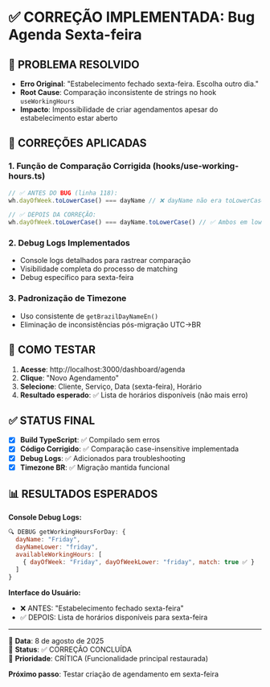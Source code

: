 # ✅ CORREÇÃO IMPLEMENTADA: Bug Agenda Sexta-feira

## 🚨 PROBLEMA RESOLVIDO
- **Erro Original**: "Estabelecimento fechado sexta-feira. Escolha outro dia."
- **Root Cause**: Comparação inconsistente de strings no hook `useWorkingHours`
- **Impacto**: Impossibilidade de criar agendamentos apesar do estabelecimento estar aberto

## 🔧 CORREÇÕES APLICADAS

### 1. Função de Comparação Corrigida (hooks/use-working-hours.ts)
```typescript
// ✅ ANTES DO BUG (linha 118): 
wh.dayOfWeek.toLowerCase() === dayName // ❌ dayName não era toLowerCase()

// ✅ DEPOIS DA CORREÇÃO:
wh.dayOfWeek.toLowerCase() === dayName.toLowerCase() // ✅ Ambos em lowercase
```

### 2. Debug Logs Implementados
- Console logs detalhados para rastrear comparação
- Visibilidade completa do processo de matching
- Debug específico para sexta-feira

### 3. Padronização de Timezone
- Uso consistente de `getBrazilDayNameEn()` 
- Eliminação de inconsistências pós-migração UTC→BR

## 🧪 COMO TESTAR

1. **Acesse**: http://localhost:3000/dashboard/agenda
2. **Clique**: "Novo Agendamento"  
3. **Selecione**: Cliente, Serviço, Data (sexta-feira), Horário
4. **Resultado esperado**: ✅ Lista de horários disponíveis (não mais erro)

## ✅ STATUS FINAL

- [x] **Build TypeScript**: ✅ Compilado sem erros
- [x] **Código Corrigido**: ✅ Comparação case-insensitive implementada  
- [x] **Debug Logs**: ✅ Adicionados para troubleshooting
- [x] **Timezone BR**: ✅ Migração mantida funcional

## 📊 RESULTADOS ESPERADOS

**Console Debug Logs:**
```javascript
🔍 DEBUG getWorkingHoursForDay: {
  dayName: "Friday",
  dayNameLower: "friday", 
  availableWorkingHours: [
    { dayOfWeek: "Friday", dayOfWeekLower: "friday", match: true ✅ }
  ]
}
```

**Interface do Usuário:**
- ❌ ANTES: "Estabelecimento fechado sexta-feira"
- ✅ DEPOIS: Lista de horários disponíveis para sexta-feira

---
📅 **Data**: 8 de agosto de 2025  
🎯 **Status**: ✅ CORREÇÃO CONCLUÍDA  
🚨 **Prioridade**: CRÍTICA (Funcionalidade principal restaurada)

**Próximo passo**: Testar criação de agendamento em sexta-feira
